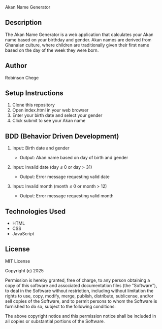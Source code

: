  Akan Name Generator

## Description

The Akan Name Generator is a web application that calculates your Akan name based on your birthday and gender. Akan names are derived from Ghanaian culture, where children are traditionally given their first name based on the day of the week they were born.

## Author

Robinson Chege

## Setup Instructions

1. Clone this repository
2. Open index.html in your web browser
3. Enter your birth date and select your gender
4. Click submit to see your Akan name

## BDD (Behavior Driven Development)

1. Input: Birth date and gender

   - Output: Akan name based on day of birth and gender

2. Input: Invalid date (day ≤ 0 or day > 31)

   - Output: Error message requesting valid date

3. Input: Invalid month (month ≤ 0 or month > 12)
   - Output: Error message requesting valid month

## Technologies Used

- HTML
- CSS
- JavaScript

## License

MIT License

Copyright (c) 2025

Permission is hereby granted, free of charge, to any person obtaining a copy of this software and associated documentation files (the "Software"), to deal in the Software without restriction, including without limitation the rights to use, copy, modify, merge, publish, distribute, sublicense, and/or sell copies of the Software, and to permit persons to whom the Software is furnished to do so, subject to the following conditions:

The above copyright notice and this permission notice shall be included in all copies or substantial portions of the Software.
